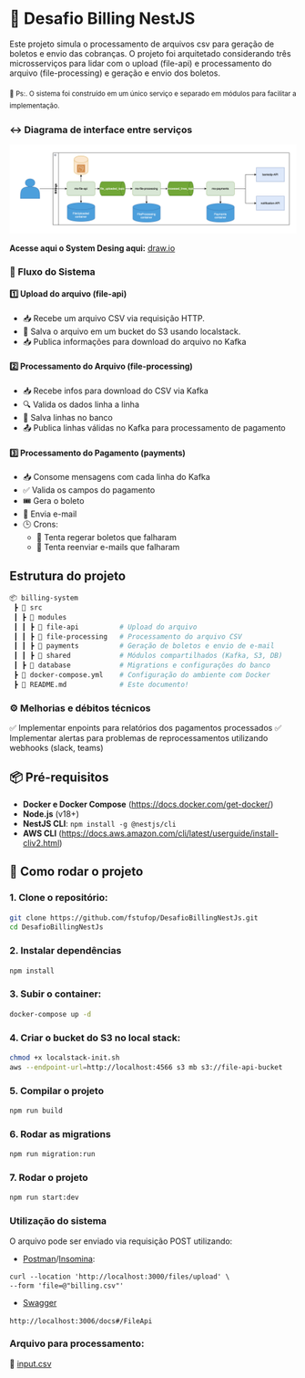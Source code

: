 # 🚀 Desafio Billing NestJS

Este projeto simula o processamento de arquivos csv para geração de boletos e envio das cobranças. O projeto foi arquitetado considerando três microsserviços para lidar com o upload (file-api) e processamento do arquivo (file-processing) e geração e envio dos boletos.
 
 <sub>📝 Ps:. O sistema foi construído em um único serviço e separado em módulos para facilitar a implementação.<sub>

### ↔️ Diagrama de interface entre serviços
![Image](image.png)

**Acesse aqui o System Desing aqui:** [draw.io](https://app.diagrams.net/#G1gcWv834mgndpiX_FCwXBhEVJ6H1smiG-#%7B%22pageId%22%3A%22CjcySUKGoNqSamZx-iUz%22%7D)

### 🔄 Fluxo do Sistema

#### 1️⃣ Upload do arquivo (file-api)
- 📥 Recebe um arquivo CSV via requisição HTTP.
- 💾 Salva o arquivo em um bucket do S3 usando localstack.
- 📥 Publica informações para download do arquivo no Kafka

#### 2️⃣ Processamento do Arquivo (file-processing)

- 📥 Recebe infos para download do CSV via Kafka
- 🔍 Valida os dados linha a linha
- 📝 Salva linhas no banco
- 📤 Publica linhas válidas no Kafka para processamento de pagamento

#### 3️⃣ Processamento do Pagamento (payments)
- 📥 Consome mensagens com cada linha do Kafka
- ✅ Valida os campos do pagamento
- 🎟️ Gera o boleto
- 📩 Envia e-mail
- 🕒 Crons:
   - 🔁 Tenta regerar boletos que falharam
   - 📨 Tenta reenviar e-mails que falharam

## Estrutura do projeto

```sh
📦 billing-system
 ┣ 📂 src
 ┃ ┣ 📂 modules
 ┃ ┃ ┣ 📂 file-api          # Upload do arquivo
 ┃ ┃ ┣ 📂 file-processing   # Processamento do arquivo CSV
 ┃ ┃ ┣ 📂 payments          # Geração de boletos e envio de e-mail
 ┃ ┃ ┣ 📂 shared            # Módulos compartilhados (Kafka, S3, DB)
 ┃ ┣ 📂 database            # Migrations e configurações do banco
 ┣ 📜 docker-compose.yml    # Configuração do ambiente com Docker
 ┣ 📜 README.md             # Este documento!
```

### ⚙️ Melhorias e débitos técnicos

✅ Implementar enpoints para relatórios dos pagamentos processados
✅ Implementar alertas para problemas de reprocessamentos utilizando webhooks (slack, teams)

## 📦 Pré-requisitos
- **Docker e Docker Compose** (https://docs.docker.com/get-docker/)
- **Node.js** (v18+)
- **NestJS CLI**: `npm install -g @nestjs/cli`
- **AWS CLI** (https://docs.aws.amazon.com/cli/latest/userguide/install-cliv2.html)

## 🚀 Como rodar o projeto

### 1. Clone o repositório:
   ```sh
   git clone https://github.com/fstufop/DesafioBillingNestJs.git
   cd DesafioBillingNestJs
   ```

### 2. Instalar dependências
   ```sh
npm install
   ```
### 3. Subir o container:
```sh
docker-compose up -d
```
### 4. Criar o bucket do S3 no local stack:
```sh
chmod +x localstack-init.sh
aws --endpoint-url=http://localhost:4566 s3 mb s3://file-api-bucket
```
### 5. Compilar o projeto
```sh
npm run build
```
### 6. Rodar as migrations
```sh
npm run migration:run
```
### 7. Rodar o projeto
```sh
npm run start:dev
```

### Utilização do sistema
O arquivo pode ser enviado via requisição POST utilizando:
- [Postman](https://www.postman.com)/[Insomina](https://insomnia.rest/download):
```
curl --location 'http://localhost:3000/files/upload' \
--form 'file=@"billing.csv"'
```

- [Swagger](http://localhost:3006/docs#/FileApi)

`http://localhost:3006/docs#/FileApi`

### Arquivo para processamento:
📄 [input.csv](https://file.notion.so/f/f/59520267-1a82-407d-90da-7f3c8d88bf7d/782b942b-d6a0-4a54-b6f5-f015c74bb95f/input.csv?table=block&id=a3b4d8af-1895-4767-8a15-2010cbd6d745&spaceId=59520267-1a82-407d-90da-7f3c8d88bf7d&expirationTimestamp=1741197600000&signature=WyTPYsKj1aSukRZ7C6PbcrCHLBEAVv19n0wGN9PFHWk&downloadName=input.csv)